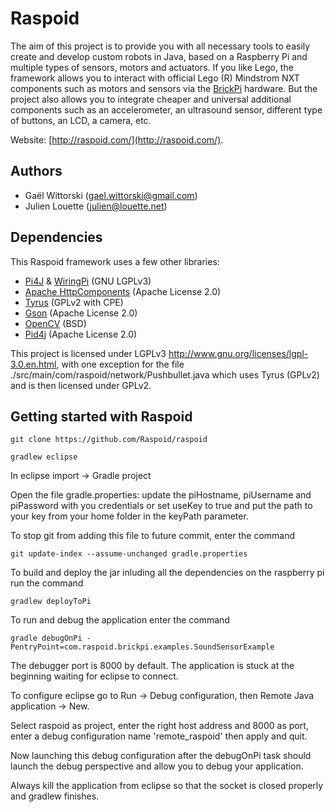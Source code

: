 # Raspoid

The aim of this project is to provide you with all necessary tools to easily create and develop custom robots in Java, based on a Raspberry Pi and multiple types of sensors, motors and actuators. If you like Lego, the framework allows you to interact with official Lego (R) Mindstrom NXT components such as motors and sensors via the [BrickPi](http://www.dexterindustries.com/brickpi/) hardware. But the project also allows you to integrate cheaper and universal additional components such as an accelerometer, an ultrasound sensor, different type of buttons, an LCD, a camera, etc.

Website: [http://raspoid.com/](http://raspoid.com/).

## Authors

- Gaël Wittorski (gael.wittorski@gmail.com)
- Julien Louette (julien@louette.net)

## Dependencies

This Raspoid framework uses a few other libraries:

- [Pi4J](http://www.pi4j.com) & [WiringPi](http://wiringpi.com) (GNU LGPLv3)
- [Apache HttpComponents](https://hc.apache.org/) (Apache License 2.0)
- [Tyrus](https://tyrus.java.net) (GPLv2 with CPE)
- [Gson](https://github.com/google/gson) (Apache License 2.0)
- [OpenCV](http://opencv.org) (BSD)
- [Pid4j](http://pid4j.org/) (Apache License 2.0)

This project is licensed under LGPLv3 http://www.gnu.org/licenses/lgpl-3.0.en.html,
with one exception for the file ./src/main/com/raspoid/network/Pushbullet.java
which uses Tyrus (GPLv2) and is then licensed under GPLv2.

## Getting started with Raspoid

    git clone https://github.com/Raspoid/raspoid

    gradlew eclipse

In eclipse import -> Gradle project

Open the file gradle.properties:
update the piHostname, piUsername and piPassword with you credentials
or set useKey to true and put the path to your key from your home folder
in the keyPath parameter.

To stop git from adding this file to future commit, enter the command

    git update-index --assume-unchanged gradle.properties

To build and deploy the jar inluding all the dependencies on the raspberry pi
run the command

    gradlew deployToPi

To run and debug the application enter the command

    gradle debugOnPi -PentryPoint=com.raspoid.brickpi.examples.SoundSensorExample

The debugger port is 8000 by default. The application is stuck at the beginning waiting for eclipse to connect.

To configure eclipse go to Run -> Debug configuration, then Remote Java application -> New.

Select raspoid as project, enter the right host address and 8000 as port, enter a debug configuration name 'remote_raspoid' then apply and quit.

Now launching this debug configuration after the debugOnPi task should launch the debug perspective and allow you to debug your application.

Always kill the application from eclipse so that the socket is closed properly and gradlew finishes.
